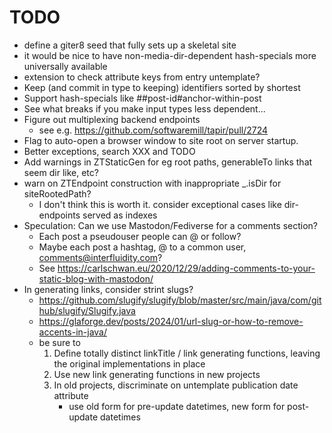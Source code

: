 # TODO
 - define a giter8 seed that fully sets up a skeletal site
 - it would be nice to have non-media-dir-dependent hash-specials more universally available
 - extension to check attribute keys from entry untemplate?
 - Keep (and commit in type to keeping) identifiers sorted by shortest
 - Support hash-specials like ##post-id#anchor-within-post
 - See what breaks if you make input types less dependent...
 - Figure out multiplexing backend endpoints
   - see e.g. https://github.com/softwaremill/tapir/pull/2724
 - Flag to auto-open a browser window to site root on
   server startup.
 - Better exceptions, search XXX and TODO
 - Add warnings in ZTStaticGen for eg root paths, 
   generableTo links that seem dir like, etc?
 - warn on ZTEndpoint construction with inappropriate _.isDir for siteRootedPath?
   - I don't think this is worth it. consider exceptional cases like dir-endpoints
     served as indexes
 - Speculation: Can we use Mastodon/Fediverse for a comments
   section?
   - Each post a pseudouser people can @ or follow?
   - Maybe each post a hashtag, @ to a common user, 
     comments@interfluidity.com?
   - See https://carlschwan.eu/2020/12/29/adding-comments-to-your-static-blog-with-mastodon/
 - In generating links, consider strint slugs?
   - https://github.com/slugify/slugify/blob/master/src/main/java/com/github/slugify/Slugify.java
   - https://glaforge.dev/posts/2024/01/url-slug-or-how-to-remove-accents-in-java/
   - be sure to
     1. Define totally distinct linkTitle / link generating functions, leaving the original implementations in place
     2. Use new link generating functions in new projects
     3. In old projects, discriminate on untemplate publication date attribute
        - use old form for pre-update datetimes, new form for post-update datetimes
